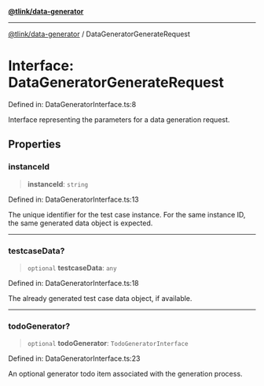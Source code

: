 [**@tlink/data-generator**](../README.md)

***

[@tlink/data-generator](../globals.md) / DataGeneratorGenerateRequest

# Interface: DataGeneratorGenerateRequest

Defined in: DataGeneratorInterface.ts:8

Interface representing the parameters for a data generation request.

## Properties

### instanceId

> **instanceId**: `string`

Defined in: DataGeneratorInterface.ts:13

The unique identifier for the test case instance.
For the same instance ID, the same generated data object is expected.

***

### testcaseData?

> `optional` **testcaseData**: `any`

Defined in: DataGeneratorInterface.ts:18

The already generated test case data object, if available.

***

### todoGenerator?

> `optional` **todoGenerator**: `TodoGeneratorInterface`

Defined in: DataGeneratorInterface.ts:23

An optional generator todo item associated with the generation process.

